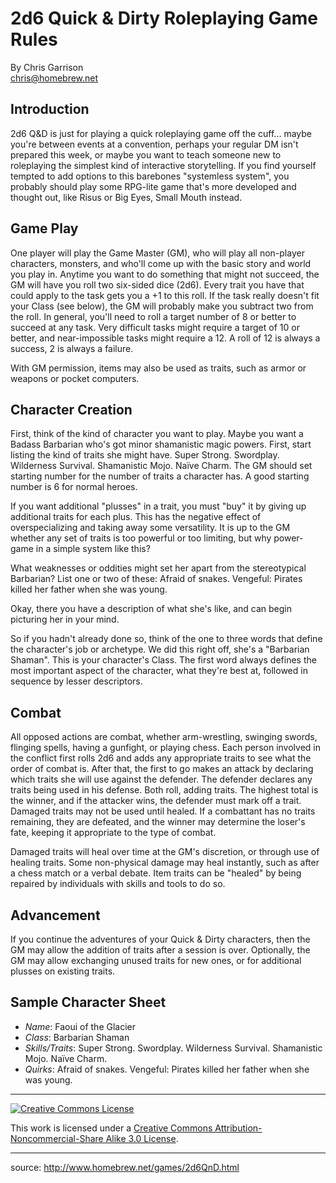 # 2d6 Quick & Dirty Roleplaying Game Rules

By Chris Garrison  
chris@homebrew.net

## Introduction

2d6 Q&D is just for playing a quick roleplaying game off the cuff... maybe you're between events at a convention, perhaps your regular DM isn't prepared this week, or maybe you want to teach someone new to roleplaying the simplest kind of interactive storytelling. If you find yourself tempted to add options to this barebones "systemless system", you probably should play some RPG-lite game that's more developed and thought out, like Risus or Big Eyes, Small Mouth instead.

## Game Play

One player will play the Game Master (GM), who will play all non-player characters, monsters, and who'll come up with the basic story and world you play in. Anytime you want to do something that might not succeed, the GM will have you roll two six-sided dice (2d6). Every trait you have that could apply to the task gets you a +1 to this roll. If the task really doesn't fit your Class (see below), the GM will probably make you subtract two from the roll. In general, you'll need to roll a target number of 8 or better to succeed at any task. Very difficult tasks might require a target of 10 or better, and near-impossible tasks might require a 12. A roll of 12 is always a success, 2 is always a failure.

With GM permission, items may also be used as traits, such as armor or weapons or pocket computers.

## Character Creation

First, think of the kind of character you want to play. Maybe you want a Badass Barbarian who's got minor shamanistic magic powers. First, start listing the kind of traits she might have. Super Strong. Swordplay. Wilderness Survival. Shamanistic Mojo. Naïve Charm. The GM should set starting number for the number of traits a character has. A good starting number is 6 for normal heroes.

If you want additional "plusses" in a trait, you must "buy" it by giving up additional traits for each plus. This has the negative effect of overspecializing and taking away some versatility. It is up to the GM whether any set of traits is too powerful or too limiting, but why power-game in a simple system like this?

What weaknesses or oddities might set her apart from the stereotypical Barbarian? List one or two of these: Afraid of snakes. Vengeful: Pirates killed her father when she was young.

Okay, there you have a description of what she's like, and can begin picturing her in your mind.

So if you hadn't already done so, think of the one to three words that define the character's job or archetype. We did this right off, she's a "Barbarian Shaman". This is your character's Class. The first word always defines the most important aspect of the character, what they're best at, followed in sequence by lesser descriptors.

## Combat

All opposed actions are combat, whether arm-wrestling, swinging swords, flinging spells, having a gunfight, or playing chess. Each person involved in the conflict first rolls 2d6 and adds any appropriate traits to see what the order of combat is. After that, the first to go makes an attack by declaring which traits she will use against the defender. The defender declares any traits being used in his defense. Both roll, adding traits. The highest total is the winner, and if the attacker wins, the defender must mark off a trait. Damaged traits may not be used until healed. If a combattant has no traits remaining, they are defeated, and the winner may determine the loser's fate, keeping it appropriate to the type of combat.

Damaged traits will heal over time at the GM's discretion, or through use of healing traits. Some non-physical damage may heal instantly, such as after a chess match or a verbal debate. Item traits can be "healed" by being repaired by individuals with skills and tools to do so.

## Advancement

If you continue the adventures of your Quick & Dirty characters, then the GM may allow the addition of traits after a session is over. Optionally, the GM may allow exchanging unused traits for new ones, or for additional plusses on existing traits.

## Sample Character Sheet

* *Name*: Faoui of the Glacier
* *Class*: Barbarian Shaman
* *Skills/Traits*: Super Strong. Swordplay. Wilderness Survival. Shamanistic Mojo. Naïve Charm.
* *Quirks*: Afraid of snakes. Vengeful: Pirates killed her father when she was young.

----


[![Creative Commons License](http://i.creativecommons.org/l/by-nc-sa/3.0/80x15.png)](http://creativecommons.org/licenses/by-nc-sa/3.0/)

This work is licensed under a [Creative Commons Attribution-Noncommercial-Share Alike 3.0 License](http://creativecommons.org/licenses/by-nc-sa/3.0/).

----

source: http://www.homebrew.net/games/2d6QnD.html
